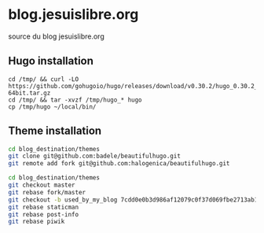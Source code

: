 # blog.jesuislibre.org
source du blog jesuislibre.org

## Hugo installation

```
cd /tmp/ && curl -LO https://github.com/gohugoio/hugo/releases/download/v0.30.2/hugo_0.30.2_Linux-64bit.tar.gz
cd /tmp/ && tar -xvzf /tmp/hugo_* hugo
cp /tmp/hugo ~/local/bin/
```

## Theme installation
```bash
cd blog_destination/themes
git clone git@github.com:badele/beautifulhugo.git
git remote add fork git@github.com:halogenica/beautifulhugo.git
```

```bash
cd blog_destination/themes
git checkout master
git rebase fork/master
git checkout -b used_by_my_blog 7cdd0e0b3d986af12079c0f37d069fbe2713ab16
git rebase staticman
git rebase post-info
git rebase piwik
```
